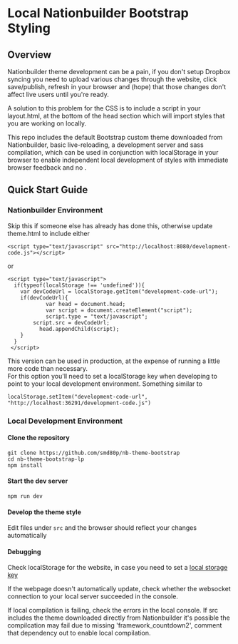 # Local Nationbuilder Bootstrap Styling

## Overview

Nationbuilder theme development can be a pain, if you don't setup Dropbox syncing you need to upload various changes through the website, click save/publish, refresh in your browser and (hope) that those changes don't affect live users until you're ready.

A solution to this problem for the CSS is to include a script in your layout.html, at the bottom of the head section which will import styles that you are working on locally.

This repo includes the default Bootstrap custom theme downloaded from Nationbuilder, basic live-reloading, a development server and sass compilation, which can be used in conjunction with localStorage in your browser to enable independent local development of styles with immediate browser feedback and no .

## Quick Start Guide

### Nationbuilder Environment

Skip this if someone else has already has done this, otherwise update theme.html to include either
```
<script type="text/javascript" src="http://localhost:8080/development-code.js"></script>
```
or 
```
<script type="text/javascript">
  if(typeof(localStorage !== 'undefined')){
    var devCodeUrl = localStorage.getItem("development-code-url");
    if(devCodeUrl){
    		var head = document.head;
    		var script = document.createElement("script");
   			script.type = "text/javascript";
        script.src = devCodeUrl;
    	  head.appendChild(script);
    }
  }
 </script>
```
This version can be used in production, at the expense of running a little more code than necessary.  
<a name="local-storage-key"/>
For this option you'll need to set a localStorage key when developing to point to your local development environment.  Something similar to 
```
localStorage.setItem("development-code-url", "http://localhost:36291/development-code.js")
```

### Local Development Environment

#### Clone the repository
```
git clone https://github.com/smd80p/nb-theme-bootstrap
cd nb-theme-bootstrap-lp
npm install 
```
#### Start the dev server
```
npm run dev
```
#### Develop the theme style

Edit files under `src` and the browser should reflect your changes automatically

#### Debugging

Check localStorage for the website, in case you need to set a [local storage key](#local-storage-key)

If the webpage doesn't automatically update, check whether the websocket connection to your local server succeeded in the console.  

If local compilation is failing, check the errors in the local console.  If src includes the theme downloaded directly from Nationbuilder it's possible the compilcation may fail due to missing 'framework_countdown2', comment that dependency out to enable local compilation.


